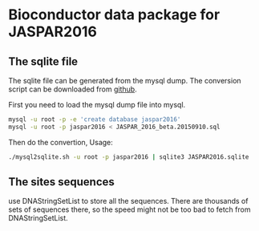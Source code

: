 # Bioconductor data package for JASPAR2016

## The sqlite file
The sqlite file can be generated from the mysql dump.
The conversion script can be downloaded from [github](https://raw.github.com/gist/1287049/mysql2sqlite.sh).

First you need to load the mysql dump file into mysql.
```sh
mysql -u root -p -e 'create database jaspar2016'
mysql -u root -p jaspar2016 < JASPAR_2016_beta.20150910.sql
```
Then do the convertion,
Usage:
```sh
./mysql2sqlite.sh -u root -p jaspar2016 | sqlite3 JASPAR2016.sqlite
```


## The sites sequences
use DNAStringSetList to store all the sequences.
There are thousands of sets of sequences there, so the speed might not be too bad to fetch from DNAStringSetList.

